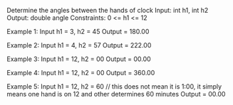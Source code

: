 Determine the angles between the hands of clock
Input: int h1, int h2
Output: double angle
Constraints: 0 <= h1 <= 12 

Example 1:
Input h1 = 3, h2 = 45
Output = 180.00

Example 2:
Input h1 = 4, h2 = 57
Output = 222.00

Example 3:
Input h1 = 12, h2 = 00 
Output = 00.00

Example 4:
Input h1 = 12, h2 = 00 
Output = 360.00

Example 5:
Input h1 = 12, h2 = 60 // this does not mean it is 1:00, it simply means one hand is on 12 and other determines 60 minutes
Output = 00.00
